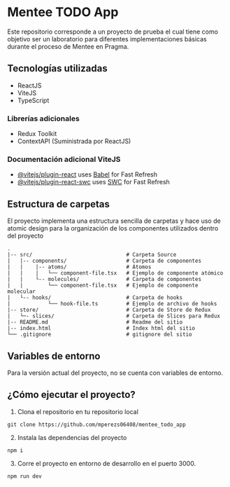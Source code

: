 # Mentee TODO App

Este repositorio corresponde a un proyecto de prueba el cual tiene como objetivo ser un laboratorio para diferentes implementaciones básicas durante el proceso de Mentee en Pragma.

## Tecnologías utilizadas

- ReactJS
- ViteJS
- TypeScript

### Librerías adicionales

- Redux Toolkit
- ContextAPI (Suministrada por ReactJS)

### Documentación adicional ViteJS

- [@vitejs/plugin-react](https://github.com/vitejs/vite-plugin-react/blob/main/packages/plugin-react/README.md) uses [Babel](https://babeljs.io/) for Fast Refresh
- [@vitejs/plugin-react-swc](https://github.com/vitejs/vite-plugin-react-swc) uses [SWC](https://swc.rs/) for Fast Refresh

## Estructura de carpetas

El proyecto implementa una estructura sencilla de carpetas y hace uso de atomic design para la organización de los componentes utilizados dentro del proyecto

```
.
|-- src/                              # Carpeta Source
|   |-- components/                   # Carpeta de componentes
|   |    |-- atoms/                   # Átomos
|   |    |   └── component-file.tsx   # Ejemplo de componente atómico
|   |    └-- molecules/               # Carpeta de componentes
|   |        └── component-file.tsx   # Ejemplo de componente molecular
|   └-- hooks/                        # Carpeta de hooks
|            └── hook-file.ts         # Ejemplo de archivo de hooks
|-- store/                            # Carpeta de Store de Redux
|   └─- slices/                       # Carpeta de Slices para Redux
|-- README.md                         # Readme del sitio
|-- index.html                        # Index html del sitio
└── .gitignore                        # gitignore del sitio
```

## Variables de entorno

Para la versión actual del proyecto, no se cuenta con variables de entorno.

## ¿Cómo ejecutar el proyecto?

1. Clona el repositorio en tu repositorio local

```
git clone https://github.com/mperezs06408/mentee_todo_app
```

2. Instala las dependencias del proyecto

```
npm i
```

3. Corre el proyecto en entorno de desarrollo en el puerto 3000.

```
npm run dev
```
